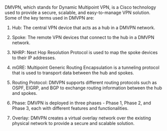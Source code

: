 DMVPN, which stands for Dynamic Multipoint VPN, is a Cisco technology used to provide a secure, scalable, and easy-to-manage VPN solution. Some of the key terms used in DMVPN are:

1. Hub: The central VPN device that acts as a hub in a DMVPN network.

2. Spoke: The remote VPN devices that connect to the hub in a DMVPN network.

3. NHRP: Next Hop Resolution Protocol is used to map the spoke devices to their IP addresses.

4. mGRE: Multipoint Generic Routing Encapsulation is a tunneling protocol that is used to transport data between the hub and spokes.

5. Routing Protocol: DMVPN supports different routing protocols such as OSPF, EIGRP, and BGP to exchange routing information between the hub and spokes.

6. Phase: DMVPN is deployed in three phases - Phase 1, Phase 2, and Phase 3, each with different features and functionalities.

7. Overlay: DMVPN creates a virtual overlay network over the existing physical network to provide a secure and scalable solution.
